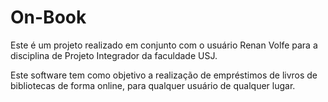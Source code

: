 # On-Book

Este é um projeto realizado em conjunto com o usuário Renan Volfe para a disciplina de Projeto Integrador da faculdade USJ.

Este software tem como objetivo a realização de empréstimos de livros de bibliotecas de forma online, para qualquer usuário de qualquer lugar.
